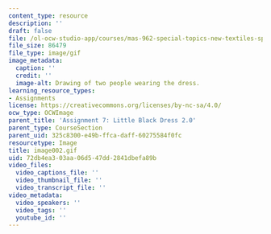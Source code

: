 ```yaml
---
content_type: resource
description: ''
draft: false
file: /ol-ocw-studio-app/courses/mas-962-special-topics-new-textiles-spring-2010/72db4ea303aa06d547dd2841dbefa89b_image002.gif
file_size: 86479
file_type: image/gif
image_metadata:
  caption: ''
  credit: ''
  image-alt: Drawing of two people wearing the dress.
learning_resource_types:
- Assignments
license: https://creativecommons.org/licenses/by-nc-sa/4.0/
ocw_type: OCWImage
parent_title: 'Assignment 7: Little Black Dress 2.0'
parent_type: CourseSection
parent_uid: 325c8300-e49b-ffca-daff-60275584f0fc
resourcetype: Image
title: image002.gif
uid: 72db4ea3-03aa-06d5-47dd-2841dbefa89b
video_files:
  video_captions_file: ''
  video_thumbnail_file: ''
  video_transcript_file: ''
video_metadata:
  video_speakers: ''
  video_tags: ''
  youtube_id: ''
---
```

